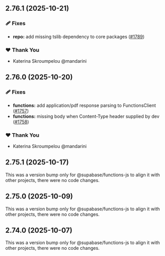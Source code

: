 ## 2.76.1 (2025-10-21)

### 🩹 Fixes

- **repo:** add missing tslib dependency to core packages ([#1789](https://github.com/supabase/supabase-js/pull/1789))

### ❤️ Thank You

- Katerina Skroumpelou @mandarini

## 2.76.0 (2025-10-20)

### 🩹 Fixes

- **functions:** add application/pdf response parsing to FunctionsClient ([#1757](https://github.com/supabase/supabase-js/pull/1757))
- **functions:** missing body when Content-Type header supplied by dev ([#1758](https://github.com/supabase/supabase-js/pull/1758))

### ❤️ Thank You

- Katerina Skroumpelou @mandarini

## 2.75.1 (2025-10-17)

This was a version bump only for @supabase/functions-js to align it with other projects, there were no code changes.

## 2.75.0 (2025-10-09)

This was a version bump only for @supabase/functions-js to align it with other projects, there were no code changes.

## 2.74.0 (2025-10-07)

This was a version bump only for @supabase/functions-js to align it with other projects, there were no code changes.